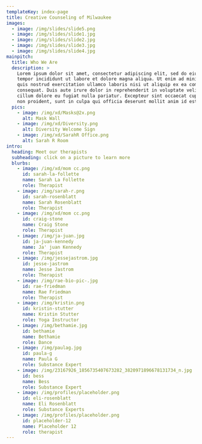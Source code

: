 ```yaml
---
templateKey: index-page
title: Creative Counseling of Milwaukee
images:
  - image: /img/slides/slide5.png
  - image: /img/slides/slide1.jpg
  - image: /img/slides/slide2.jpg
  - image: /img/slides/slide3.jpg
  - image: /img/slides/slide4.jpg
mainpitch:
  title: Who We Are
  description: >
    Lorem ipsum dolor sit amet, consectetur adipiscing elit, sed do eiusmod
    tempor incididunt ut labore et dolore magna aliqua. Ut enim ad minim veniam,
    quis nostrud exercitation ullamco laboris nisi ut aliquip ex ea commodo
    consequat. Duis aute irure dolor in reprehenderit in voluptate velit esse
    cillum dolore eu fugiat nulla pariatur. Excepteur sint occaecat cupidatat
    non proident, sunt in culpa qui officia deserunt mollit anim id est laborum.
  pics:
    - image: /img/xd/Masks@2x.png
      alt: Mask Wall
    - image: /img/xd/Diversity.png
      alt: Diversity Welcome Sign
    - image: /img/xd/SarahR Office.png
      alt: Sarah R Room
intro:
  heading: Meet our therapists
  subheading: click on a picture to learn more
  blurbs:
    - image: /img/xd/mom cc.png
      id: sarah-la-follette
      name: Sarah La Follette
      role: Therapist
    - image: /img/sarah-r.png
      id: sarah-rosenblatt
      name: Sarah Rosenblatt
      role: Therapist
    - image: /img/xd/mom cc.png
      id: craig-stone
      name: Craig Stone
      role: Therapist
    - image: /img/ja-juan.jpg
      id: ja-juan-kennedy
      name: Ja' juan Kennedy
      role: Therapist
    - image: /img/jessejastrom.jpg
      id: jesse-jastrom
      name: Jesse Jastrom
      role: Therapist
    - image: /img/rae-bio-pic-.jpg
      id: rae-friedman
      name: Rae Friedman
      role: Therapist
    - image: /img/kristin.png
      id: kristin-stutter
      name: Kristin Stutter
      role: Yoga Instructor
    - image: /img/bethamie.jpg
      id: bethamie
      name: Bethamie
      role: Dance
    - image: /img/paulag.jpg
      id: paula-g
      name: Paula G
      role: Substance Expert
    - image: /img/23167926_1856735407673282_3820971896678131734_n.jpg
      id: bess
      name: Bess
      role: Substance Expert
    - image: /img/profiles/placeholder.png
      id: eli-rosenblatt
      name: Eli Rosenblatt
      role: Substance Experts
    - image: /img/profiles/placeholder.png
      id: placeholder-12
      name: Placeholder 12
      role: therapist
---
```

